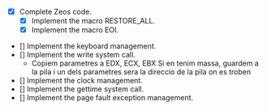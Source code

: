- [x] Complete Zeos code.
    - [x] Implement the macro RESTORE_ALL.
    - [x] Implement the macro EOI.
- [] Implement the keyboard management.
- [] Implement the write system call.
    - Copiem parametres a EDX, ECX, EBX
      Si en tenim massa, guardem a la pila i un dels parametres sera la direccio de la pila on es troben
- [] Implement the clock management.
- [] Implement the gettime system call.
- [] Implement the page fault exception management.